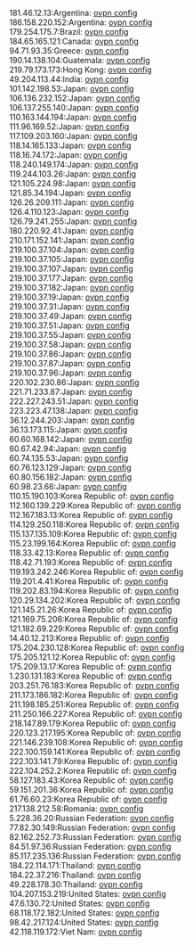 181.46.12.13:Argentina: [ovpn config](vpn/181_46_12_13.ovpn)  
186.158.220.152:Argentina: [ovpn config](vpn/186_158_220_152.ovpn)  
179.254.175.7:Brazil: [ovpn config](vpn/179_254_175_7.ovpn)  
184.65.165.121:Canada: [ovpn config](vpn/184_65_165_121.ovpn)  
94.71.93.35:Greece: [ovpn config](vpn/94_71_93_35.ovpn)  
190.14.138.104:Guatemala: [ovpn config](vpn/190_14_138_104.ovpn)  
219.79.173.173:Hong Kong: [ovpn config](vpn/219_79_173_173.ovpn)  
49.204.113.44:India: [ovpn config](vpn/49_204_113_44.ovpn)  
101.142.198.53:Japan: [ovpn config](vpn/101_142_198_53.ovpn)  
106.136.232.152:Japan: [ovpn config](vpn/106_136_232_152.ovpn)  
106.137.255.140:Japan: [ovpn config](vpn/106_137_255_140.ovpn)  
110.163.144.194:Japan: [ovpn config](vpn/110_163_144_194.ovpn)  
111.96.169.52:Japan: [ovpn config](vpn/111_96_169_52.ovpn)  
117.109.203.160:Japan: [ovpn config](vpn/117_109_203_160.ovpn)  
118.14.165.133:Japan: [ovpn config](vpn/118_14_165_133.ovpn)  
118.16.74.172:Japan: [ovpn config](vpn/118_16_74_172.ovpn)  
118.240.149.174:Japan: [ovpn config](vpn/118_240_149_174.ovpn)  
119.244.103.26:Japan: [ovpn config](vpn/119_244_103_26.ovpn)  
121.105.224.98:Japan: [ovpn config](vpn/121_105_224_98.ovpn)  
121.85.34.194:Japan: [ovpn config](vpn/121_85_34_194.ovpn)  
126.26.209.111:Japan: [ovpn config](vpn/126_26_209_111.ovpn)  
126.4.110.123:Japan: [ovpn config](vpn/126_4_110_123.ovpn)  
126.79.241.255:Japan: [ovpn config](vpn/126_79_241_255.ovpn)  
180.220.92.41:Japan: [ovpn config](vpn/180_220_92_41.ovpn)  
210.171.152.141:Japan: [ovpn config](vpn/210_171_152_141.ovpn)  
219.100.37.104:Japan: [ovpn config](vpn/219_100_37_104.ovpn)  
219.100.37.105:Japan: [ovpn config](vpn/219_100_37_105.ovpn)  
219.100.37.107:Japan: [ovpn config](vpn/219_100_37_107.ovpn)  
219.100.37.177:Japan: [ovpn config](vpn/219_100_37_177.ovpn)  
219.100.37.182:Japan: [ovpn config](vpn/219_100_37_182.ovpn)  
219.100.37.19:Japan: [ovpn config](vpn/219_100_37_19.ovpn)  
219.100.37.31:Japan: [ovpn config](vpn/219_100_37_31.ovpn)  
219.100.37.49:Japan: [ovpn config](vpn/219_100_37_49.ovpn)  
219.100.37.51:Japan: [ovpn config](vpn/219_100_37_51.ovpn)  
219.100.37.55:Japan: [ovpn config](vpn/219_100_37_55.ovpn)  
219.100.37.58:Japan: [ovpn config](vpn/219_100_37_58.ovpn)  
219.100.37.86:Japan: [ovpn config](vpn/219_100_37_86.ovpn)  
219.100.37.87:Japan: [ovpn config](vpn/219_100_37_87.ovpn)  
219.100.37.96:Japan: [ovpn config](vpn/219_100_37_96.ovpn)  
220.102.230.86:Japan: [ovpn config](vpn/220_102_230_86.ovpn)  
221.71.233.87:Japan: [ovpn config](vpn/221_71_233_87.ovpn)  
222.227.243.51:Japan: [ovpn config](vpn/222_227_243_51.ovpn)  
223.223.47.138:Japan: [ovpn config](vpn/223_223_47_138.ovpn)  
36.12.244.203:Japan: [ovpn config](vpn/36_12_244_203.ovpn)  
36.13.173.115:Japan: [ovpn config](vpn/36_13_173_115.ovpn)  
60.60.168.142:Japan: [ovpn config](vpn/60_60_168_142.ovpn)  
60.67.42.94:Japan: [ovpn config](vpn/60_67_42_94.ovpn)  
60.74.135.53:Japan: [ovpn config](vpn/60_74_135_53.ovpn)  
60.76.123.129:Japan: [ovpn config](vpn/60_76_123_129.ovpn)  
60.80.156.182:Japan: [ovpn config](vpn/60_80_156_182.ovpn)  
60.98.23.66:Japan: [ovpn config](vpn/60_98_23_66.ovpn)  
110.15.190.103:Korea Republic of: [ovpn config](vpn/110_15_190_103.ovpn)  
112.160.139.229:Korea Republic of: [ovpn config](vpn/112_160_139_229.ovpn)  
112.167.183.13:Korea Republic of: [ovpn config](vpn/112_167_183_13.ovpn)  
114.129.250.118:Korea Republic of: [ovpn config](vpn/114_129_250_118.ovpn)  
115.137.135.109:Korea Republic of: [ovpn config](vpn/115_137_135_109.ovpn)  
115.23.199.164:Korea Republic of: [ovpn config](vpn/115_23_199_164.ovpn)  
118.33.42.13:Korea Republic of: [ovpn config](vpn/118_33_42_13.ovpn)  
118.42.71.193:Korea Republic of: [ovpn config](vpn/118_42_71_193.ovpn)  
119.193.242.246:Korea Republic of: [ovpn config](vpn/119_193_242_246.ovpn)  
119.201.4.41:Korea Republic of: [ovpn config](vpn/119_201_4_41.ovpn)  
119.202.83.194:Korea Republic of: [ovpn config](vpn/119_202_83_194.ovpn)  
120.29.134.202:Korea Republic of: [ovpn config](vpn/120_29_134_202.ovpn)  
121.145.21.26:Korea Republic of: [ovpn config](vpn/121_145_21_26.ovpn)  
121.169.75.206:Korea Republic of: [ovpn config](vpn/121_169_75_206.ovpn)  
121.182.69.229:Korea Republic of: [ovpn config](vpn/121_182_69_229.ovpn)  
14.40.12.213:Korea Republic of: [ovpn config](vpn/14_40_12_213.ovpn)  
175.204.230.128:Korea Republic of: [ovpn config](vpn/175_204_230_128.ovpn)  
175.205.121.12:Korea Republic of: [ovpn config](vpn/175_205_121_12.ovpn)  
175.209.13.17:Korea Republic of: [ovpn config](vpn/175_209_13_17.ovpn)  
1.230.131.183:Korea Republic of: [ovpn config](vpn/1_230_131_183.ovpn)  
203.251.76.183:Korea Republic of: [ovpn config](vpn/203_251_76_183.ovpn)  
211.173.186.182:Korea Republic of: [ovpn config](vpn/211_173_186_182.ovpn)  
211.198.185.251:Korea Republic of: [ovpn config](vpn/211_198_185_251.ovpn)  
211.250.166.227:Korea Republic of: [ovpn config](vpn/211_250_166_227.ovpn)  
218.147.89.179:Korea Republic of: [ovpn config](vpn/218_147_89_179.ovpn)  
220.123.217.195:Korea Republic of: [ovpn config](vpn/220_123_217_195.ovpn)  
221.146.239.108:Korea Republic of: [ovpn config](vpn/221_146_239_108.ovpn)  
222.100.159.141:Korea Republic of: [ovpn config](vpn/222_100_159_141.ovpn)  
222.103.141.79:Korea Republic of: [ovpn config](vpn/222_103_141_79.ovpn)  
222.104.252.2:Korea Republic of: [ovpn config](vpn/222_104_252_2.ovpn)  
58.127.183.43:Korea Republic of: [ovpn config](vpn/58_127_183_43.ovpn)  
59.151.201.36:Korea Republic of: [ovpn config](vpn/59_151_201_36.ovpn)  
61.76.60.23:Korea Republic of: [ovpn config](vpn/61_76_60_23.ovpn)  
217.138.212.58:Romania: [ovpn config](vpn/217_138_212_58.ovpn)  
5.228.36.20:Russian Federation: [ovpn config](vpn/5_228_36_20.ovpn)  
77.82.30.149:Russian Federation: [ovpn config](vpn/77_82_30_149.ovpn)  
82.162.252.73:Russian Federation: [ovpn config](vpn/82_162_252_73.ovpn)  
84.51.97.36:Russian Federation: [ovpn config](vpn/84_51_97_36.ovpn)  
85.117.235.136:Russian Federation: [ovpn config](vpn/85_117_235_136.ovpn)  
184.22.114.171:Thailand: [ovpn config](vpn/184_22_114_171.ovpn)  
184.22.37.216:Thailand: [ovpn config](vpn/184_22_37_216.ovpn)  
49.228.178.30:Thailand: [ovpn config](vpn/49_228_178_30.ovpn)  
104.207.153.219:United States: [ovpn config](vpn/104_207_153_219.ovpn)  
47.6.130.72:United States: [ovpn config](vpn/47_6_130_72.ovpn)  
68.118.172.182:United States: [ovpn config](vpn/68_118_172_182.ovpn)  
98.42.217.124:United States: [ovpn config](vpn/98_42_217_124.ovpn)  
42.118.119.172:Viet Nam: [ovpn config](vpn/42_118_119_172.ovpn)  
